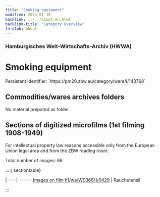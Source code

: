 ```yaml
---
title: "Smoking equipment"
modified: 2024-01-19
backlink: ../../about.en.html
backlink-title: "Category Overview"
fn-stub: about
---
```


### Hamburgisches Welt-Wirtschafts-Archiv (HWWA)

# Smoking equipment

<div class="hint">Persistent Identifier: `https://pm20.zbw.eu/category/ware/i/143768`</div>







## Commodities/wares archives folders





No material prepared as folder.



<a id="filmsections" />

## Sections of digitized microfilms (1st filming 1908-1949)

<p>For intellectual property law reasons accessible only from the European Union legal area and from the ZBW reading room.</p>



<p>Total number of images: 66</p>




::: {.sectiontable}

 | 
----|-------
<a class="btn" href="https://pm20.zbw.eu/film/h1/wa/W0366H/0429" rel="nofollow">Images on film h1/wa/W0366H/0429</a> | Rauchutensil


:::
















